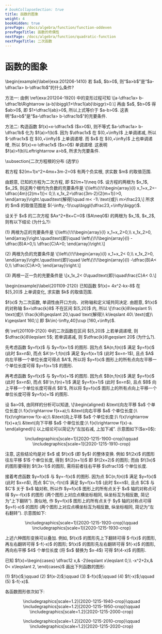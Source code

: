 ```yaml
---
# bookCollapseSection: true
title: 函数的图象
weight: 4
bookHidden: true
prevPage: /docs/algebra/function/function-oddeven
prevPageTitle: 函数的奇偶性
nextPage: /docs/algebra/function/quadratic-function
nextPageTitle: 二次函数
---
```


# 函数的图象


<p>\begin{example}\label{exa:201206-1410}
    若 $a$, $b>0$, 则“$a>b$”是“$a-\dfrac1a> b-\dfrac1b$”的什么条件?
</p>
</myexample>
<mysolution>
    <p>方法一: 由例 \ref{exa:201204-1920} 中的变形过程可知
    \[a-\dfrac1a> b-\dfrac1b\Rightarrow
        (a-b)\biggl(1+\frac1{ab}\biggr)>0.\]
    再由 $a$, $b>0$ 得 $ab>0$, 即 $1+\dfrac1{ab}>0$, 所以上式等价于 $a-b>0$. 这表明“$a>b$”是“$a-\dfrac1a> b-\dfrac1b$”的充要条件.
</p>
<p>方法二: 构造函数 $f(x)=x-\dfrac1x$ ($x>0$), 则不等式 $a-\dfrac1a> b-\dfrac1b$ 化为 $f(a)>f(b)$. 因为 $\dfrac1x$ 在 $(0,+\infty)$ 上单调递减, 所以 $-\dfrac1x$ 在 $(0,+\infty)$ 上单调递增. 而 $x$ 在 $(0,+\infty)$ 上也单调递增, 所以 $f(x)=x-\dfrac1x$ ($x>0$) 单调递增. 这表明 $f(a)>f(b)\Leftrightarrow a>b$, 所求为充要条件.
</p>
</mysolution>

<p>\subsection{二次方程根的分布 (选学)}
<myexample>
<p>若方程 $2(m+1)x^2+4mx+3m-2=0$ 有两个负实根, 求实数 $m$ 的取值范围.
</p>
</myexample>
<mysolution>
    <p>由题意, 已知的方程为二次方程, 即 $2(m+1)\neq 0$. 设方程的两根为 $x_1$, $x_2$, 则这两个根均为负数的充要条件是
  \[\left\{\!\!\begin{array}{l}
      x_1+x_2=-\dfrac{4m}{2(m+1)}< 0,\\
      x_1x_2=\dfrac{3m-2}{2(m+1)}>0,
    \end{array}\right.\quad\text{解得}\quad
    m< -1\ \text{或}\ m>\frac23,\]
  所求的 $m$ 的取值范围是 $(-\infty,-1)\cup\biggl(\dfrac23,+\infty\biggr)$.
</p>
</mysolution>
</p>
<p>设关于 $x$ 的二次方程 $Ax^2+Bx+C=0$ ($A\neq0$) 的两根为 $x_1$, $x_2$, 则有以下结论 (为什么?):
</p>
<p>(1) 两根为正的充要条件是
  \[\left\{\!\!\begin{array}{l}
      x_1+x_2>0,\\
      x_1x_2>0,
    \end{array}\right.\quad\text{即}\quad
    \left\{\!\!\begin{array}{l}
      -\dfrac{B}A>0,\\
      \dfrac{C}A>0;
    \end{array}\right.\]
</p>
<p>(2) 两根为负的充要条件是
  \[\left\{\!\!\begin{array}{l}
      x_1+x_2< 0,\\
      x_1x_2>0,
    \end{array}\right.\quad\text{即}\quad
    \left\{\!\!\begin{array}{l}
      -\dfrac{B}A< 0,\\
      \dfrac{C}A>0;
    \end{array}\right.\]
</p>
<p>(3) 两根一正一负的充要条件是
  \[x_1x_2< 0\quad\text{即}\quad\frac{C}A< 0.\]
</p>

<p>\begin{example}\label{201109-2120}
    已知函数 $f(x)= 4x^2-kx-8$ 在 $[5,20]$ 上单调变化, 求实数 $k$ 的取值范围.
</p>
</myexample>
<mysolution>
    <p>$f(x)$ 为二次函数, 单调性由开口方向、对称轴和定义域共同决定. 由题意, $f(x)$ 的对称轴 $x=\dfrac{k}8$ 不在区间 $[5,20]$ 内, 所以
    \[\frac{k}8\leqslant 5\ \text{或}\ \frac{k}8\geqslant 20,\quad
        \text{解得}\ k\leqslant 40\ \text{或}\ k\geqslant 160,\]
    即 $k\in(-\infty,40]\cup [160,+\infty)$.
</p>
</mysolution>
<myremark>
    <p>例 \ref{201109-2120} 中的二次函数在区间 $[5,20]$ 上若单调递增, 则 $\dfrac{k}8\leqslant 5$; 若单调递减, 则 $\dfrac{k}8\geqslant 20$ (为什么?).
</p>
</myremark>

<p>先考虑函数 $y=f(x)$ 与 $y=f(x+1)$ 的图形. 因为点 $A(n,f(n))$ 满足 $y=f(x)$ (此时 $x=n$), 而点 $A'(n-1,f(n))$ 满足 $y=f(x+1)$ (此时 $x=n-1$), 且点 $A$ 向左平移一个单位长度可得点 $A'$, 所以将 $y=f(x)$ 图形上的所有点向左平移一个单位长度可得 $y=f(x+1)$ 的图形.
</p>
<p>再考虑函数 $y=f(x)$ 与 $y=f(x)+1$ 的图形. 因为点 $B(n,f(n))$ 满足 $y=f(x)$ (此时 $x=n$), 而点 $B'(n,f(n)+1)$ 满足 $y=f(x+1)$ (此时 $x=n$), 且点 $B$ 向上平移一个单位长度可得点 $B'$, 所以将 $y=f(x)$ 图形上的所有点向上平移一个单位长度可得 $y=f(x)+1$ 的图形.
</p>
<p>设 $a>0$, 由同样的分析可以知道, 
\[\begin{aligned}
    &\text{向左平移 $a$ 个单位长度:}\ f(x)\rightarrow f(x+a);\\
    &\text{向右平移 $a$ 个单位长度:}\ f(x)\rightarrow f(x-a);\\
    &\text{向上平移 $a$ 个单位长度:}\ f(x)\rightarrow f(x)+a;\\
    &\text{向下平移 $a$ 个单位长度:}\ f(x)\rightarrow f(x)-a.
\end{aligned}\]
以上结论可以简记为“左加右减, 上加下减”. 示意图如下($a>0$):
</p>
<p><center>
        \includegraphics[scale=1]{2020-1215-1900-crop}\qquad
        \includegraphics[scale=1]{2020-1215-1910-crop}
    </center>
</p>
<p>注意, 这些结论均是对 $x$ 或 $f(x)$ (即 $y$) 的整体变换. 例如 $f(2x)$ 的图形往左平移 $1$ 个单位长度, 得到 $f(2(x+1))$ 即 $f(2x+2)$ 的图形; 而由 $f(3x)$ 的图形要得到 $f(3x-1)$ 的图形, 需将前者往右平移 $\dfrac13$ 个单位长度.
</p>
<p>接着考虑函数 $y=f(x)$ 与 $y=-f(x)$ 的图形. 因为点 $C(n,f(n))$ 满足 $y=f(x)$ (此时 $x=n$), 而点 $C'(n,-f(n))$ 满足 $y=f(x+1)$ (此时 $x=n$), 且点 $C$ 与 $C'$ 关于 $x$ 轴对称, 所以作 $y=f(x)$ 图形上的所有点关于 $x$ 轴的对称点可得 $y=-f(x)$ 的图形 (两个图形上对应点横坐标相同, 纵坐标互为相反数, 简记为“上下翻转”). 类似地, 作 $y=f(x)$ 图形上的所有点关于 $y$ 轴的对称点可得 $y=f(-x)$ 的图形 (两个图形上对应点横坐标互为相反数, 纵坐标相同, 简记为“左右翻转”). 示意图如下:
</p>
<p><center>
        \includegraphics[scale=1]{2020-1215-1920-crop}\qquad
        \includegraphics[scale=1]{2020-1215-1930-crop}
    </center>
</p>
<p>上述六种图形变换可以叠加. 例如, $f(x)$ 的图形先上下翻转可得 $-f(x)$ 的图形, 再左右翻转可得 $-f(-x)$ 的图形; $f(x)$ 的图形先左右翻转可得 $f(-x)$ 的图形, 再向右平移 $4$ 个单位长度 (将 $x$ 替换为 $x-4$) 可得 $f(4-x)$ 的图形.
</p>
<p><myexample>
<p>已知 $f(x)=\begin{cases}
        \dfrac12 x,& -2\leqslant x\leqslant 0,\\
        -x^2+2x,& 0< x\leqslant 2,
    \end{cases}$ 画出下列函数的图形:
</p>
<p>(1) $f(x)$;\qquad (2) $f(x-2)$;\qquad (3) $-f(x)$;\qquad 
    (4) $f(-x)$;\qquad (5) $-f(-x)$.
</p>
</myexample>
<mysolution>
    <p>各函数图形依次如下:
</p>
<p><center>
        \includegraphics[scale=1.2]{2020-1215-1940-crop}\qquad
        \includegraphics[scale=1.2]{2020-1215-1950-crop}\qquad
        \includegraphics[scale=1.2]{2020-1215-2000-crop}
    </center>
</p>
<p><center>
        \includegraphics[scale=1.2]{2020-1215-2010-crop}\qquad
        \includegraphics[scale=1.2]{2020-1215-2020-crop}
    </center>
</p>
</mysolution>
